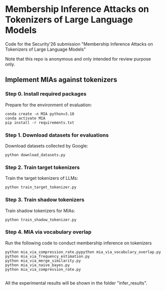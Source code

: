 # Membership Inference Attacks on Tokenizers of Large Language Models

Code for the Security'26 submission "Membership Inference Attacks on Tokenizers of Large Language Models"

Note that this repo is anonymous and only intended for review purpose only.

## Implement MIAs against tokenizers

### Step 0. Install required packages

Prepare for the environment of evaluation:

```shell
conda create -n MIA python=3.10
conda activate MIA
pip install -r requirements.txt
```

### Step 1. Download datasets for evaluations

Download datasets collected by Google: 

```shell
python download_datasets.py
```

### Step 2. Train target tokenizers

Train the target tokenizers of LLMs:

```shell
python train_target_tokenizer.py
```

### Step 3. Train shadow tokenizers

Train shadow tokenizers for MIAs: 

```shell
python train_shadow_tokenizer.py
```

### Step 4. MIA via vocabulary overlap

Run the following code to conduct membership inference on tokenizers

```shell
python mia_via_compression_rate.pypython mia_via_vocabulary_overlap.py
python mia_via_frequency_estimation.py
python mia_via_merge_similarity.py
python mia_via_naive_bayes.py
python mia_via_compression_rate.py


```

All the experimental results will be shown in the folder "infer_results".
